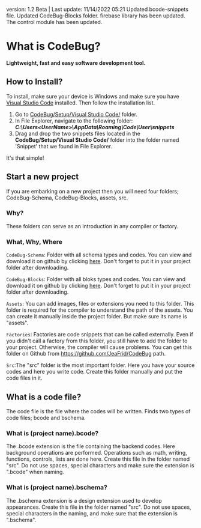 version: 1.2 Beta | Last update: 11/14/2022 05:21
Updated bcode-snippets file.
Updated CodeBug-Blocks folder.
firebase library has been updated.
The control module has been updated.

# What is CodeBug?

**Lightweight, fast and easy software development tool.**

## How to Install?

To install, make sure your device is Windows and make sure you have [Visual Studio Code](https://code.visualstudio.com/) installed. Then follow the installation list.

1. Go to [CodeBug/Setup/Visual Studio Code/](https://github.com/JeaFrid/CodeBug/tree/main/Setup/Visual%20Studio%20Code) folder.
2. In File Explorer, navigate to the following folder: **_C:\Users\<UserName>\AppData\Roaming\Code\User\snippets_**
3. Drag and drop the two snippets files located in the **CodeBug/Setup/Visual Studio Code/** folder into the folder named 'Snippet' that we found in File Explorer.

It's that simple!

## Start a new project

If you are embarking on a new project then you will need four folders; CodeBug-Schema, CodeBug-Blocks, assets, src.

### Why?

These folders can serve as an introduction in any compiler or factory.

### What, Why, Where

`CodeBug-Schema`: Folder with all schema types and codes. You can view and download it on github by clicking [here](https://github.com/JeaFrid/CodeBug/tree/main/CodeBug). Don't forget to put it in your project folder after downloading.

`CodeBug-Blocks`: Folder with all bloks types and codes. You can view and download it on github by clicking [here](https://github.com/JeaFrid/CodeBug/tree/main/CodeBug). Don't forget to put it in your project folder after downloading.

`Assets`: You can add images, files or extensions you need to this folder. This folder is required for the compiler to understand the path of the assets. You can create it manually inside the project folder. But make sure its name is "assets".

`Factories`: Factories are code snippets that can be called externally. Even if you didn't call a factory from this folder, you still have to add the folder to your project. Otherwise, the compiler will cause problems. You can get this folder on Github from https://github.com/JeaFrid/CodeBug path.

`Src`:The "src" folder is the most important folder. Here you have your source codes and here you write code. Create this folder manually and put the code files in it.

## What is a code file?

The code file is the file where the codes will be written. Finds two types of code files; bcode and bschema.

### What is (project name).bcode?

The .bcode extension is the file containing the backend codes. Here background operations are performed. Operations such as math, writing, functions, controls, lists are done here. Create this file in the folder named "src". Do not use spaces, special characters and make sure the extension is ".bcode" when naming.

### What is (project name).bschema?

The .bschema extension is a design extension used to develop appearances. Create this file in the folder named "src". Do not use spaces, special characters in the naming, and make sure that the extension is ".bschema".
